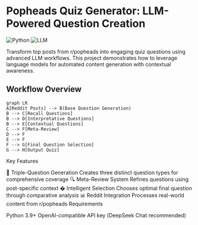 # Popheads Quiz Generator: LLM-Powered Question Creation

![Python](https://img.shields.io/badge/python-3.9+-blue.svg)
![LLM](https://img.shields.io/badge/LLM-DeepSeekChat-green.svg)

Transform top posts from r/popheads into engaging quiz questions using advanced LLM workflows. This project demonstrates how to leverage language models for automated content generation with contextual awareness.

## Workflow Overview
```mermaid
graph LR
A[Reddit Posts] --> B(Base Question Generation)
B --> C[Recall Questions]
B --> D[Interpretative Questions]
B --> E[Contextual Questions]
C --> F[Meta-Review]
D --> F
E --> F
F --> G[Final Question Selection]
G --> H[Output Quiz]
```

Key Features

🎯 Triple-Question Generation
Creates three distinct question types for comprehensive coverage
🔍 Meta-Review System
Refines questions using post-specific context
� Intelligent Selection
Chooses optimal final question through comparative analysis
📊 Reddit Integration
Processes real-world content from r/popheads
Requirements

Python 3.9+
OpenAI-compatible API key (DeepSeek Chat recommended)
